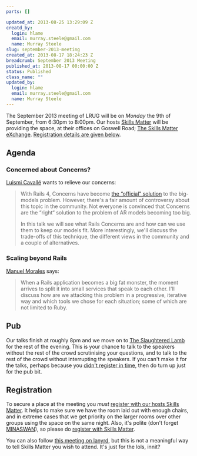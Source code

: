 ```yaml
--- 
parts: []

updated_at: 2013-08-25 13:29:09 Z
creatd_by: 
  login: hlame
  email: murray.steele@gmail.com
  name: Murray Steele
slug: september-2013-meeting
created_at: 2013-08-17 18:24:23 Z
breadcrumb: September 2013 Meeting
published_at: 2013-08-17 00:00:00 Z
status: Published
class_name: ""
updated_by: 
  login: hlame
  email: murray.steele@gmail.com
  name: Murray Steele
---
```


The September 2013 meeting of LRUG will be on *Monday* the 9th of September, from 6:30pm to 8:00pm.  Our hosts [Skills Matter](http://skillsmatter.com/) will be providing the space, at their offices on Goswell Road; [The Skills Matter eXchange](http://skillsmatter.com/location-details/design-architecture/484/96).  <a href="#sep13registration">Registration details are given below</a>.

Agenda
------

### Concerned about Concerns?

[Luismi Cavallé](https://twitter.com/cavalle) wants to relieve our concerns:

> With Rails 4, Concerns have become [the “official” solution](http://37signals.com/svn/posts/3372-put-chubby-models-on-a-diet-with-concerns)
> to the big-models problem. However, there's a fair amount
> of controversy about this topic in the community. Not 
> everyone is convinced that Concerns are the “right“ solution
> to the problem of AR models becoming too big.
> 
> In this talk we will see what Rails Concerns are and how can 
> we use them to keep our models fit. More interestingly, we'll
> discuss the trade-offs of this technique, the different views
> in the community and a couple of alternatives.

### Scaling beyond Rails

[Manuel Morales](https://github.com/manuelmorales) says:

> When a Rails application becomes a big fat monster, the moment 
> arrives to split it into small services that speak to each other. 
> I'll discuss how are we attacking this problem in a progressive, 
> iterative way and which tools we chose for each situation; some of 
> which are not limited to Ruby.

Pub
---

Our talks finish at roughly 8pm and we move on to [The Slaughtered Lamb](http://www.theslaughteredlambpub.com/) for the rest of the evening.  This is your chance to talk to the speakers without the rest of the crowd scrutinising your questions, and to talk to the rest of the crowd without interrupting the speakers.  If you can't make it for the talks, perhaps because you <a href="#sep13registration">didn't register in time</a>, then do turn up just for the pub bit.

Registration <a name="sep13registration">&nbsp;</a>
---------------------------------------------------

To secure a place at the meeting you *must* [register with our hosts Skills Matter](http://skillsmatter.com/event-details/home/concerned-about-concerns).  It helps to make sure we have the room laid out with enough chairs, and in extreme cases that we get priority on the larger rooms over other groups using the space on the same night.  Also, it's polite (don't forget [MINASWAN](http://oreilly.com/ruby/excerpts/ruby-learning-rails/ruby-glossary.html#I_indexterm_d1e32036)), so please do [register with Skills Matter](http://skillsmatter.com/event-details/home/concerned-about-concerns).

You can also follow [this meeting on lanyrd](http://lanyrd.com/2013/lrug-september/), but this is not a meaningful way to tell Skills Matter you wish to attend.  It's just for the lols, innit?
